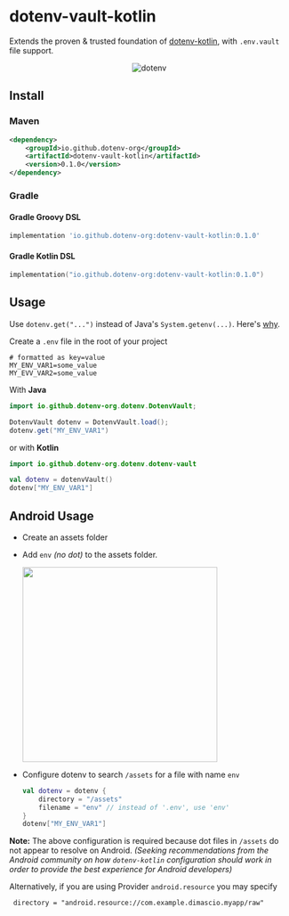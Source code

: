 # dotenv-vault-kotlin

Extends the proven & trusted foundation of [dotenv-kotlin](https://github.com/cdimascio/dotenv-kotlin), with `.env.vault` file support.

<p align="center">
  <img src="https://raw.githubusercontent.com/cdimascio/dotenv-kotlin/master/assets/kotlin-dotenv-logo.png" alt="dotenv" />
</p>

## Install

### Maven
```xml
<dependency>
    <groupId>io.github.dotenv-org</groupId>
    <artifactId>dotenv-vault-kotlin</artifactId>
    <version>0.1.0</version>
</dependency>
```

### Gradle
#### Gradle Groovy DSL
```groovy
implementation 'io.github.dotenv-org:dotenv-vault-kotlin:0.1.0'
```

#### Gradle Kotlin DSL
```kotlin
implementation("io.github.dotenv-org:dotenv-vault-kotlin:0.1.0")
```

## Usage
Use `dotenv.get("...")` instead of Java's `System.getenv(...)`. Here's [why](#faq).

Create a `.env` file in the root of your project

```dosini
# formatted as key=value
MY_ENV_VAR1=some_value
MY_EVV_VAR2=some_value
```

With **Java**

```java
import io.github.dotenv-org.dotenv.DotenvVault;

DotenvVault dotenv = DotenvVault.load();
dotenv.get("MY_ENV_VAR1")
```

or with **Kotlin**

```kotlin
import io.github.dotenv-org.dotenv.dotenv-vault

val dotenv = dotenvVault()
dotenv["MY_ENV_VAR1"]
```

## Android Usage

- Create an assets folder
- Add `env` *(no dot)* to the assets folder.

	<img src="assets/android-dotenv.png" width="350">

- Configure dotenv to search `/assets` for a file with name `env`

	```kotlin
	val dotenv = dotenv {
	    directory = "/assets"
	    filename = "env" // instead of '.env', use 'env'
	}
	dotenv["MY_ENV_VAR1"]
	```

**Note:** The above configuration is required because dot files in `/assets` do not appear to resolve on Android. *(Seeking recommendations from the Android community on how `dotenv-kotlin` configuration should work in order to provide the best experience for Android developers)*

Alternatively, if you are using Provider `android.resource` you may specify

```
 directory = "android.resource://com.example.dimascio.myapp/raw"
```
